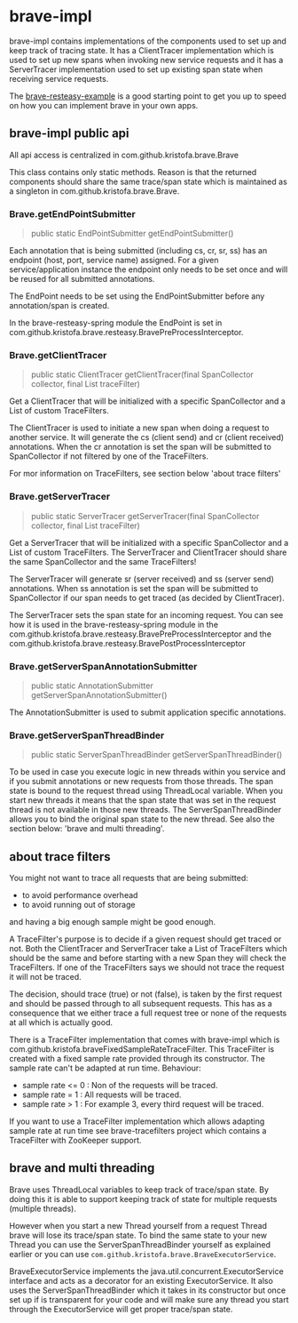 # brave-impl #

brave-impl contains implementations of the components used to set up and keep track of
tracing state. It has a ClientTracer implementation which is used to set up new spans when
invoking new service requests and it has a ServerTracer implementation used to set up 
existing span state when receiving service requests.  

The [brave-resteasy-example](https://github.com/kristofa/brave-resteasy-example) is a 
good starting point to get you up to speed on how you can implement brave in your 
own apps.


## brave-impl public api ##

All api access is centralized in com.github.kristofa.brave.Brave

This class contains only static methods. Reason is that the returned components should
share the same trace/span state which is maintained as a singleton in com.github.kristofa.brave.Brave.

### Brave.getEndPointSubmitter ###

> public static EndPointSubmitter getEndPointSubmitter()

Each annotation that is being submitted (including cs, cr, sr, ss) has an endpoint 
(host, port, service name) assigned. For a given service/application instance the endpoint 
only needs to be set once and will be reused for all submitted annotations.

The EndPoint needs to be set using the EndPointSubmitter before any annotation/span is
created.

In the brave-resteasy-spring module the EndPoint is set in 
com.github.kristofa.brave.resteasy.BravePreProcessInterceptor.

### Brave.getClientTracer ###

> public static ClientTracer getClientTracer(final SpanCollector collector, final List<TraceFilter> traceFilter)

Get a ClientTracer that will be initialized with a specific SpanCollector and a List of custom TraceFilters.

The ClientTracer is used to initiate a new span when doing a request to another service. It will generate the cs 
(client send) and cr (client received) annotations. When the cr annotation is set the span 
will be submitted to SpanCollector if not filtered by one of the TraceFilters.

For mor information on TraceFilters, see section below 'about trace filters'


### Brave.getServerTracer ###

> public static ServerTracer getServerTracer(final SpanCollector collector, final List<TraceFilter> traceFilter)

Get a ServerTracer that will be initialized with a specific SpanCollector and a List of custom TraceFilters.
The ServerTracer and ClientTracer should share the same SpanCollector and the same TraceFilters!

The ServerTracer will generate sr (server received) and ss (server send) annotations. When ss annotation is set
the span will be submitted to SpanCollector if our span needs to get traced (as decided by ClientTracer).

The ServerTracer sets the span state for an incoming request. You can see how it is
used in the brave-resteasy-spring module in the com.github.kristofa.brave.resteasy.BravePreProcessInterceptor
and the com.github.kristofa.brave.resteasy.BravePostProcessInterceptor


### Brave.getServerSpanAnnotationSubmitter ###

> public static AnnotationSubmitter getServerSpanAnnotationSubmitter()

The AnnotationSubmitter is used to submit application specific annotations.

### Brave.getServerSpanThreadBinder ###

> public static ServerSpanThreadBinder getServerSpanThreadBinder()

To be used in case you execute logic in new threads within you service and if you submit 
annotations or new requests from those threads.
The span state is bound to the request thread using ThreadLocal variable. When you start new threads it means
that the span state that was set in the request thread is not available in those new
threads. The ServerSpanThreadBinder allows you to bind the original span state to the
new thread. See also the section below: 'brave and multi threading'.

## about trace filters ##

You might not want to trace all requests that are being submitted:

*   to avoid performance overhead
*   to avoid running out of storage

and having a big enough sample might be good enough.

A TraceFilter's purpose is to decide if a given request should get traced or not. Both
the ClientTracer and ServerTracer take a List of TraceFilters which should be the same
and before starting with a new Span they will check the TraceFilters. If one of 
the TraceFilters says we should not trace the request it will not be traced.

The decision, should trace (true) or not (false), is taken by the first request and should
be passed through to all subsequent requests. This has as a consequence that we either
trace a full request tree or none of the requests at all which is actually good.

There is a TraceFilter implementation that comes with brave-impl which is 
com.github.kristofa.braveFixedSampleRateTraceFilter. This 
TraceFilter is created with a fixed sample rate provided through its constructor. The
sample rate can't be adapted at run time.  Behaviour:

*   sample rate <= 0 : Non of the requests will be traced.
*   sample rate = 1 : All requests will be traced.
*   sample rate > 1 : For example 3, every third request will be traced.

If you want to use a TraceFilter implementation which allows adapting sample rate at run
time see brave-tracefilters project which contains a TraceFilter with ZooKeeper support.

## brave and multi threading ##

Brave uses ThreadLocal variables to keep track of trace/span state. By doing this it is
able to support keeping track of state for multiple requests (multiple threads).

However when you start a new Thread yourself from a request Thread brave will lose its trace/span state.
To bind the same state to your new Thread you can use the ServerSpanThreadBinder yourself as explained earlier
or you can use `com.github.kristofa.brave.BraveExecutorService`.

BraveExecutorService implements the java.util.concurrent.ExecutorService interface and acts as a decorator for
an existing ExecutorService.  It also uses the ServerSpanThreadBinder which it takes in its constructor but
once set up if is transparent for your code and will make sure any thread you start through the ExecutorService
will get proper trace/span state.